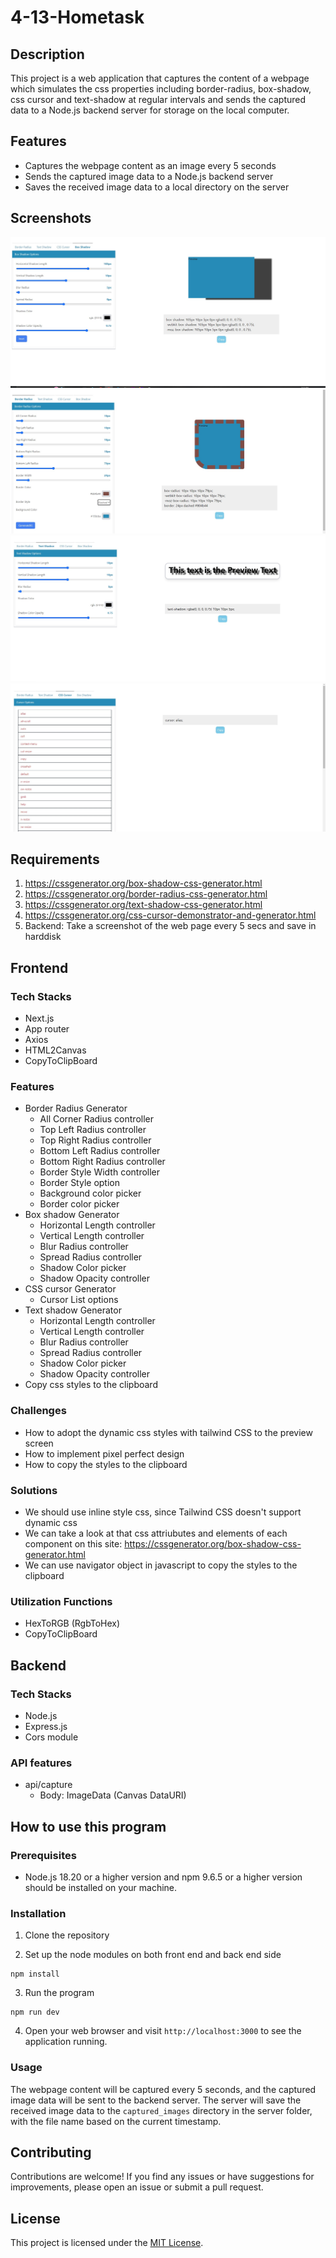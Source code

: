 # 4-13-Hometask

## Description

This project is a web application that captures the content of a webpage which simulates the css properties including border-radius, box-shadow, css cursor and text-shadow at regular intervals and sends the captured data to a Node.js backend server for storage on the local computer.

## Features

- Captures the webpage content as an image every 5 seconds
- Sends the captured image data to a Node.js backend server
- Saves the received image data to a local directory on the server

## Screenshots
![Border Radius Generator](/screenshots/Annotation%202024-04-14%20031433.jpg "Border Radius Generator")
![Box Shadow Generator](/screenshots/Annotation%202024-04-14%20031549.jpg "Box Shadow Generator")
![Text Shadow Generator](/screenshots/Annotation%202024-04-14%20031559.jpg "Text Shadow Generator")
![CSS Cursor Generator](/screenshots/Annotation%202024-04-14%20034131.jpg "CSS Cursor Generator")

## Requirements

1. https://cssgenerator.org/box-shadow-css-generator.html
2. https://cssgenerator.org/border-radius-css-generator.html
3. https://cssgenerator.org/text-shadow-css-generator.html
4. https://cssgenerator.org/css-cursor-demonstrator-and-generator.html
5. Backend: Take a screenshot of the web page every 5 secs and save in harddisk

## Frontend

### Tech Stacks

- Next.js
- App router
- Axios
- HTML2Canvas
- CopyToClipBoard

### Features

- Border Radius Generator
  - All Corner Radius controller
  - Top Left Radius controller
  - Top Right Radius controller
  - Bottom Left Radius controller
  - Bottom Right Radius controller
  - Border Style Width controller
  - Border Style option
  - Background color picker
  - Border color picker
- Box shadow Generator
  - Horizontal Length controller
  - Vertical Length controller
  - Blur Radius controller
  - Spread Radius controller
  - Shadow Color picker
  - Shadow Opacity controller
- CSS cursor Generator
  - Cursor List options
- Text shadow Generator
  - Horizontal Length controller
  - Vertical Length controller
  - Blur Radius controller
  - Spread Radius controller
  - Shadow Color picker
  - Shadow Opacity controller
- Copy css styles to the clipboard

### Challenges

- How to adopt the dynamic css styles with tailwind CSS to the preview screen
- How to implement pixel perfect design
- How to copy the styles to the clipboard

### Solutions

- We should use inline style css, since Tailwind CSS doesn't support dynamic css
- We can take a look at that css attriubutes and elements of each component on this site: https://cssgenerator.org/box-shadow-css-generator.html
- We can use navigator object in javascript to copy the styles to the clipboard

### Utilization Functions

- HexToRGB (RgbToHex)
- CopyToClipBoard

## Backend
### Tech Stacks
- Node.js
- Express.js
- Cors module

### API features
- api/capture
	- Body: ImageData (Canvas DataURI)

## How to use this program

### Prerequisites
- Node.js 18.20 or a higher version and npm 9.6.5 or a higher version should be installed on your machine.

### Installation

1. Clone the repository

2. Set up the node modules on both front end and back end side

```shell
npm install
```

3. Run the program

```shell
npm run dev
```

4. Open your web browser and visit `http://localhost:3000` to see the application running.

### Usage

The webpage content will be captured every 5 seconds, and the captured image data will be sent to the backend server. The server will save the received image data to the `captured_images` directory in the server folder, with the file name based on the current timestamp.

## Contributing

Contributions are welcome! If you find any issues or have suggestions for improvements, please open an issue or submit a pull request.

## License

This project is licensed under the [MIT License](LICENSE).







